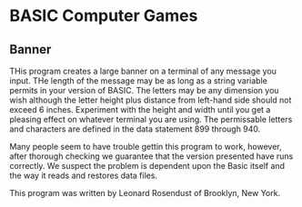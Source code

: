 # BASIC Computer Games

## Banner

THis program creates a large banner on a terminal of any message you input. THe length of the message may be as long as a string variable permits in your version of BASIC. The letters may be any dimension you wish although the letter height plus distance from left-hand side should not exceed 6 inches. Experiment with the height and width until you get a pleasing effect on whatever terminal you are using. The permissable letters and characters are defined in the data statement 899 through 940.

Many people seem to have trouble gettin this program to work, however, after thorough checking we guarantee that the version presented have runs correctly. We suspect the problem is dependent upon the Basic itself and the way it reads and restores data files.

This program was written by Leonard Rosendust of Brooklyn, New York.

